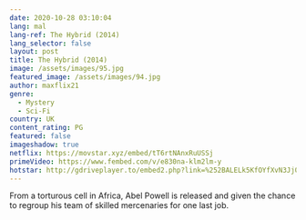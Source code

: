 ```yaml
---
date: 2020-10-28 03:10:04
lang: mal
lang-ref: The Hybrid (2014)
lang_selector: false
layout: post
title: The Hybrid (2014)
image: /assets/images/95.jpg
featured_image: /assets/images/94.jpg
author: maxflix21
genre:
  - Mystery
  - Sci-Fi
country: UK
content_rating: PG
featured: false
imageshadow: true
netflix: https://movstar.xyz/embed/tT6rtNAnxRuUSSj
primeVideo: https://www.fembed.com/v/e830na-klm2lm-y
hotstar: http://gdriveplayer.to/embed2.php?link=%252BALELk5KfOYfXvN3Jj0TtQ8aSExCZnGxGCBowWoCsSx%252Bn%252BpmUDCEJpZDU6QYhWsRKR%252FBEioZEz%252BynouvnWOc8FGkELTo3U3GYMXR6LL47I43uM%252FAA01c1Q2Khp%252BPOoU8Dzkma5RUOv40z6NIZnOTBbP3xNyvyTnfqtdqA5TAHe7MMmijZw0FyGAEK5LIjfVWQ%253D
---
```

From a torturous cell in Africa, Abel Powell is released and given the chance to regroup his team of skilled mercenaries for one last job.